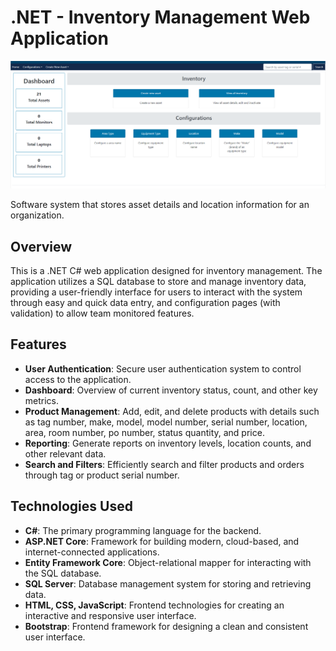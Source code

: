 # .NET - Inventory Management Web Application
![Application Screenshot](./new-folder/Screenshot_1.png)

Software system that stores asset details and location information for an organization. 

## Overview

This is a .NET C# web application designed for inventory management. The application utilizes a SQL database to store and manage inventory data, providing a user-friendly interface for users to interact with the system through easy and quick data entry, and configuration pages (with validation) to allow team monitored features. 

## Features

- **User Authentication**: Secure user authentication system to control access to the application.
- **Dashboard**: Overview of current inventory status, count, and other key metrics.
- **Product Management**: Add, edit, and delete products with details such as tag number, make, model, model number, serial number, location, area, room number, po number, status quantity, and price.
- **Reporting**: Generate reports on inventory levels, location counts, and other relevant data.
- **Search and Filters**: Efficiently search and filter products and orders through tag or product serial number.

## Technologies Used

- **C#**: The primary programming language for the backend.
- **ASP.NET Core**: Framework for building modern, cloud-based, and internet-connected applications.
- **Entity Framework Core**: Object-relational mapper for interacting with the SQL database.
- **SQL Server**: Database management system for storing and retrieving data.
- **HTML, CSS, JavaScript**: Frontend technologies for creating an interactive and responsive user interface.
- **Bootstrap**: Frontend framework for designing a clean and consistent user interface.

